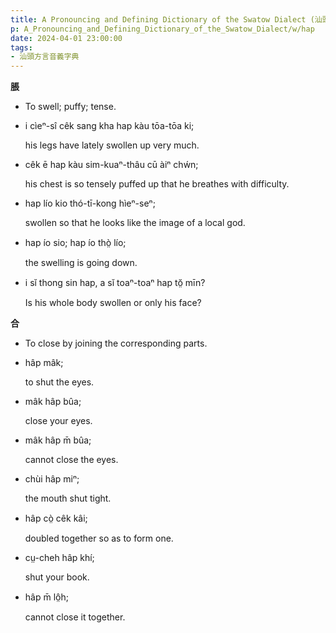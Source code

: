 ```yaml
---
title: A Pronouncing and Defining Dictionary of the Swatow Dialect (汕頭方言音義字典) / hap
p: A_Pronouncing_and_Defining_Dictionary_of_the_Swatow_Dialect/w/hap
date: 2024-04-01 23:00:00
tags: 
- 汕頭方言音義字典
---
```



**脹**
- To swell; puffy; tense.

- i cìeⁿ-sî cêk sang kha hap kàu tōa-tōa ki;

  his legs have lately swollen up very much.

- cêk ē hap kàu sim-kuaⁿ-thâu cū àiⁿ chẃn;

  his chest is so tensely puffed up that he breathes with difficulty.

- hap lío kio thó-tī-kong hìeⁿ-seⁿ;

  swollen so that he looks like the image of a local god.

- hap ío sio; hap ío thò̤ lío;

  the swelling is going down.

- i sĭ thong sin hap, a sĭ toaⁿ-toaⁿ hap tŏ̤ mīn?

  Is his whole body swollen or only his face?

**合**
- To close by joining the corresponding parts.

- hâp mâk;

  to shut the eyes.

- mâk hâp bûa;

  close your eyes.

- mâk hâp m̄ bûa;

  cannot close the eyes.

- chùi hâp miⁿ;

  the mouth shut tight.

- hâp cò̤ cêk kâi;

  doubled together so as to form one.

- cṳ-cheh hâp khí;

  shut your book.

- hâp m̄ lô̤h;

  cannot close it together.